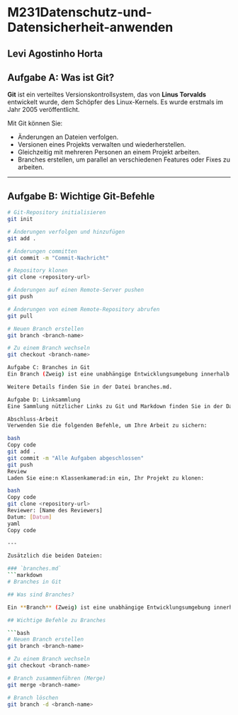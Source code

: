 # M231Datenschutz-und-Datensicherheit-anwenden
## Levi Agostinho Horta
## Aufgabe A: Was ist Git?

**Git** ist ein verteiltes Versionskontrollsystem, das von **Linus Torvalds** entwickelt wurde, dem Schöpfer des Linux-Kernels. Es wurde erstmals im Jahr 2005 veröffentlicht.

Mit Git können Sie:

- Änderungen an Dateien verfolgen.
- Versionen eines Projekts verwalten und wiederherstellen.
- Gleichzeitig mit mehreren Personen an einem Projekt arbeiten.
- Branches erstellen, um parallel an verschiedenen Features oder Fixes zu arbeiten.

---

## Aufgabe B: Wichtige Git-Befehle

```bash
# Git-Repository initialisieren
git init

# Änderungen verfolgen und hinzufügen
git add .

# Änderungen committen
git commit -m "Commit-Nachricht"

# Repository klonen
git clone <repository-url>

# Änderungen auf einen Remote-Server pushen
git push

# Änderungen von einem Remote-Repository abrufen
git pull

# Neuen Branch erstellen
git branch <branch-name>

# Zu einem Branch wechseln
git checkout <branch-name>

Aufgabe C: Branches in Git
Ein Branch (Zweig) ist eine unabhängige Entwicklungsumgebung innerhalb eines Git-Repositories. Branches ermöglichen es Entwicklern, an neuen Features, Bugfixes oder Experimenten zu arbeiten, ohne den Hauptcode (z. B. main) zu beeinflussen.

Weitere Details finden Sie in der Datei branches.md.

Aufgabe D: Linksammlung
Eine Sammlung nützlicher Links zu Git und Markdown finden Sie in der Datei links.md.

Abschluss-Arbeit
Verwenden Sie die folgenden Befehle, um Ihre Arbeit zu sichern:

bash
Copy code
git add .
git commit -m "Alle Aufgaben abgeschlossen"
git push
Review
Laden Sie eine:n Klassenkamerad:in ein, Ihr Projekt zu klonen:

bash
Copy code
git clone <repository-url>
Reviewer: [Name des Reviewers]
Datum: [Datum]
yaml
Copy code

---

Zusätzlich die beiden Dateien:

### `branches.md`
```markdown
# Branches in Git

## Was sind Branches?

Ein **Branch** (Zweig) ist eine unabhängige Entwicklungsumgebung innerhalb eines Git-Repositories. Branches ermöglichen es Entwicklern, an neuen Features, Bugfixes oder Experimenten zu arbeiten, ohne den Hauptcode (z. B. `main`) zu beeinflussen.

## Wichtige Befehle zu Branches

```bash
# Neuen Branch erstellen
git branch <branch-name>

# Zu einem Branch wechseln
git checkout <branch-name>

# Branch zusammenführen (Merge)
git merge <branch-name>

# Branch löschen
git branch -d <branch-name>
